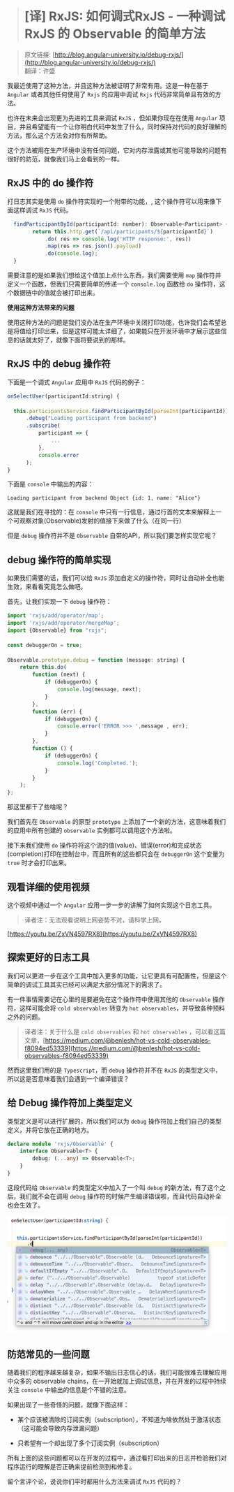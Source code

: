 > # [译] RxJS: 如何调式RxJS - 一种调试 RxJS 的 Observable 的简单方法

> 原文链接: [http://blog.angular-university.io/debug-rxjs/](http://blog.angular-university.io/debug-rxjs/)  
 翻译：许盛

我最近使用了这种方法，并且这种方法被证明了非常有用。这是一种在基于 `Angular` 或者其他任何使用了 `Rxjs` 的应用中调试 `Rxjs` 代码非常简单且有效的方法。

也许在未来会出现更为先进的工具来调试 `RxJS` ，但如果你现在在使用 `Angular` 项目，并且希望能有一个让你明白代码中发生了什么，同时保持对代码的良好理解的方法，那么这个方法会对你有所帮助。
 
这个方法被用在生产环境中没有任何问题，它对内存泄露或其他可能导致的问题有很好的防范，就像我们马上会看到的一样。

## RxJS 中的 do 操作符

打日志其实是使用 `do` 操作符实现的一个附带的功能，, 这个操作符可以用来像下面这样调试 `RxJS` 代码。

```javascript
  findParticipantById(participantId: number): Observable<Participant> {
        return this.http.get(`/api/participants/${participantId}`)
            .do( res => console.log('HTTP response:', res))
            .map(res => res.json().payload)
            .do(console.log);
  }
```
需要注意的是如果我们想给这个值加上点什么东西，我们需要使用 `map` 操作符并定义一个函数，但我们只需要简单的传递一个 `console.log` 函数给 `do` 操作符，这个数据链中的值就会被打印出来。

**使用这种方法带来的问题**

使用这种方法的问题是我们没办法在生产环境中关闭打印功能，也许我们会希望总是将值给打印出来，但是这样可能太详细了，如果能只在开发环境中才展示这些信息的话就太好了，就像下面将要说到的那样。

## RxJS 中的 debug 操作符

下面是一个调式 `Angular` 应用中 `RxJS` 代码的例子：

```javascript
onSelectUser(participantId:string) {

  this.participantsService.findParticipantById(parseInt(participantId))
      .debug("Loading participant from backend")
      .subscribe(
          participant => {
              ...
          },
          console.error
      );
}
```

下面是 `console` 中输出的内容：

```
Loading participant from backend Object {id: 1, name: "Alice"}
```

这就是我们在寻找的：在 `console` 中只有一行信息，通过行首的文本来解释上一个可观察对象(Observable)发射的值接下来做了什么（在同一行）

但是 `debug` 操作符并不是 `Observable` 自带的API，所以我们要怎样实现它呢？

## debug 操作符的简单实现

如果我们需要的话，我们可以给 `RxJS` 添加自定义的操作符，同时让自动补全也能生效，来看看究竟怎么做吧。

首先，让我们实现一下 `debug` 操作符：

```javascript
import 'rxjs/add/operator/map';
import 'rxjs/add/operator/mergeMap';
import {Observable} from "rxjs";

const debuggerOn = true;

Observable.prototype.debug = function (message: string) {
    return this.do(
        function (next) {
            if (debuggerOn) {
                console.log(message, next);
            }
        },
        function (err) {
            if (debuggerOn) {
                console.error('ERROR >>> ',message , err);
            }
        },
        function () {
            if (debuggerOn) {
                console.log('Completed.');
            }
        }
    );
};
```

那这里都干了些啥呢？

我们首先在 `Observable` 的原型 `prototype` 上添加了一个新的方法，这意味着我们的应用中所有创建的 `observable` 实例都可以调用这个方法啦。

接下来我们使用 `do` 操作符将这个流的值(value)、错误(error)和完成状态(completion)打印在控制台中，而且所有的这些都只会在 `debuggerOn` 这个变量为 `true` 时才会打印出来。

##  观看详细的使用视频

这个视频中通过一个 `Angular` 应用一步一步的讲解了如何实现这个日志工具。

> 译者注：无法观看说明上网姿势不对，请科学上网。

[https://youtu.be/ZxVN4597RX8](https://youtu.be/ZxVN4597RX8)

## 探索更好的日志工具

我们可以更进一步在这个工具中加入更多的功能，让它更具有可配置性，但是这个简单的调试工具其实已经可以满足大部分情况下的需求了。

有一件事情需要记在心里的是要避免在这个操作符中使用其他的 `Observable` 操作符，这样可能会将 `cold observables` 转变为 `hot observables`，并导致各种预料之外的问题。

> 译者注：关于什么是 `cold observables` 和 `hot observables` ，可以看这篇文章，[https://medium.com/@benlesh/hot-vs-cold-observables-f8094ed53339](https://medium.com/@benlesh/hot-vs-cold-observables-f8094ed53339)

然而这里我们用的是 `Typescript`，而 `debug` 操作符并不在 `RxJS` 的类型定义中，所以这是否意味着我们会遇到一个编译错误？

## 给 Debug 操作符加上类型定义

类型定义是可以进行扩展的，所以我们可以为 `debug` 操作符加上我们自己的类型定义，并将它放在正确的地方。

```typescript
declare module 'rxjs/Observable' {
    interface Observable<T> {
        debug: (...any) => Observable<T>;
    }
}
```

这段代码给 `Observable` 的类型定义中加入了一个叫 `debug` 的新方法，有了这个之后，我们就不会在调用 `debug` 操作符的时候产生编译错误啦，而且代码自动补全也会生效了。

![auto-completion](../assets/How-To-Debug-RxJS-AutoCompletion.png)

## 防范常见的一些问题

随着我们的程序越来越复杂，如果不输出日志信心的话，我们可能很难去理解应用中众多的 observable chains，在一开始就加上调试信息，并在开发的过程中持续关注 `console` 中输出的信息是个不错的注意。

如果出现了一些奇怪的问题，就像下面这样：

+ 某个应该被清除的订阅实例（subscription），不知道为啥依然处于激活状态（这可能会导致内存泄漏问题）

+ 只希望有一个却出现了多个订阅实例（subscription）

所有上面的这些问题都可以在开发的过程中，通过看打印出来的日志并检验我们对程序运行的理解是否正确来提前检测到和修复。

留个言评个论，说说你们平时都用什么方法来调试 `RxJS` 代码的？
